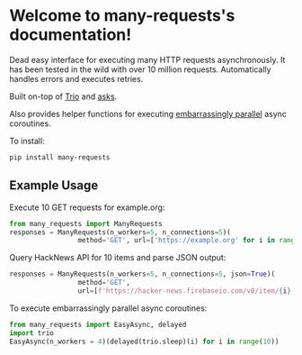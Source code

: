 # Welcome to many-requests's documentation!

Dead easy interface for executing many HTTP requests asynchronously.
It has been tested in the wild with over 10 million requests.
Automatically handles errors and executes retries.

Built on-top of [Trio](https://github.com/python-trio/trio) and [asks](https://github.com/theelous3/asks).

Also provides helper functions for executing [embarrassingly parallel](https://en.wikipedia.org/wiki/Embarrassingly_parallel) async coroutines.

To install:

```bash
pip install many-requests
```

## Example Usage

Execute 10 GET requests for example.org:

```python
from many_requests import ManyRequests
responses = ManyRequests(n_workers=5, n_connections=5)(
                 method='GET', url=['https://example.org' for i in range(10)])
```

Query HackNews API for 10 items and parse JSON output:

```python
responses = ManyRequests(n_workers=5, n_connections=5, json=True)(
                 method='GET',
                 url=[f'https://hacker-news.firebaseio.com/v0/item/{i}.json?print=pretty' for i in range(10)])
```

To execute embarrassingly parallel async coroutines:

```python
from many_requests import EasyAsync, delayed
import trio
EasyAsync(n_workers = 4)(delayed(trio.sleep)(i) for i in range(10))
```